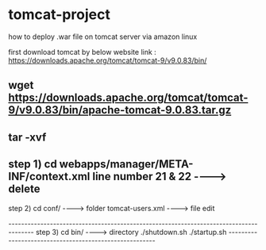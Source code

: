 # tomcat-project
how to deploy .war file on tomcat server via amazon linux

first download tomcat by below website link :
https://downloads.apache.org/tomcat/tomcat-9/v9.0.83/bin/

wget https://downloads.apache.org/tomcat/tomcat-9/v9.0.83/bin/apache-tomcat-9.0.83.tar.gz
------------------------------------------------------------------------------------------
tar -xvf
-------------------------------------
step 1) 
cd webapps/manager/META-INF/context.xml
line number 21 & 22 ----> delete
-----------------------------------------------------------------------------------------------
step 2)
cd conf/    ----> folder
tomcat-users.xml  ----> file edit 

<role rolename="manager-gui"/>
<role rolename="manager-script"/>
<user username="adi" password="123456" roles="manager-gui,manager-script"/>
--------------------------------------------------------------------------------------
step 3)
cd bin/     ----> directory
./shutdown.sh
./startup.sh
-------------------------------------------------------

